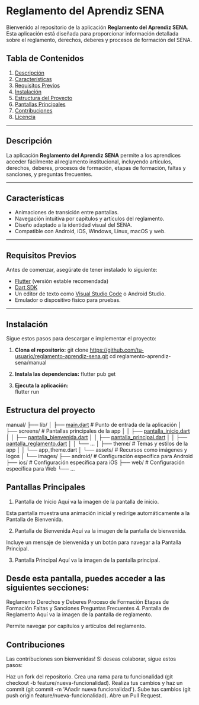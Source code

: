 # Reglamento del Aprendiz SENA

Bienvenido al repositorio de la aplicación **Reglamento del Aprendiz SENA**. Esta aplicación está diseñada para proporcionar información detallada sobre el reglamento, derechos, deberes y procesos de formación del SENA.

## Tabla de Contenidos

1. [Descripción](#descripción)
2. [Características](#características)
3. [Requisitos Previos](#requisitos-previos)
4. [Instalación](#instalación)
5. [Estructura del Proyecto](#estructura-del-proyecto)
6. [Pantallas Principales](#pantallas-principales)
7. [Contribuciones](#contribuciones)
8. [Licencia](#licencia)

---

## Descripción

La aplicación **Reglamento del Aprendiz SENA** permite a los aprendices acceder fácilmente al reglamento institucional, incluyendo artículos, derechos, deberes, procesos de formación, etapas de formación, faltas y sanciones, y preguntas frecuentes.

---

## Características

- Animaciones de transición entre pantallas.
- Navegación intuitiva por capítulos y artículos del reglamento.
- Diseño adaptado a la identidad visual del SENA.
- Compatible con Android, iOS, Windows, Linux, macOS y web.

---

## Requisitos Previos

Antes de comenzar, asegúrate de tener instalado lo siguiente:

- [Flutter](https://flutter.dev/docs/get-started/install) (versión estable recomendada)
- [Dart SDK](https://dart.dev/get-dart)
- Un editor de texto como [Visual Studio Code](https://code.visualstudio.com/) o Android Studio.
- Emulador o dispositivo físico para pruebas.

---

## Instalación

Sigue estos pasos para descargar e implementar el proyecto:

1. **Clona el repositorio:**
   git clone https://github.com/tu-usuario/reglamento-aprendiz-sena.git
   cd reglamento-aprendiz-sena/manual

2. **Instala las dependencias:**
   flutter pub get
   
3. **Ejecuta la aplicación:**   
   flutter run

## Estructura del proyecto
manual/
├── lib/
│   ├── [main.dart](http://_vscodecontentref_/0)                # Punto de entrada de la aplicación
│   ├── screens/                 # Pantallas principales de la app
│   │   ├── [pantalla_inicio.dart](http://_vscodecontentref_/1)
│   │   ├── [pantalla_bienvenida.dart](http://_vscodecontentref_/2)
│   │   ├── [pantalla_principal.dart](http://_vscodecontentref_/3)
│   │   ├── [pantalla_reglamento.dart](http://_vscodecontentref_/4)
│   │   └── ...
│   ├── theme/                   # Temas y estilos de la app
│   │   └── app_theme.dart
│   └── assets/                  # Recursos como imágenes y logos
│       └── images/
├── android/                     # Configuración específica para Android
├── ios/                         # Configuración específica para iOS
├── web/                         # Configuración específica para Web
└── ...

## Pantallas Principales
1. Pantalla de Inicio
Aquí va la imagen de la pantalla de inicio.

Esta pantalla muestra una animación inicial y redirige automáticamente a la Pantalla de Bienvenida.

2. Pantalla de Bienvenida
Aquí va la imagen de la pantalla de bienvenida.

Incluye un mensaje de bienvenida y un botón para navegar a la Pantalla Principal.

3. Pantalla Principal
Aquí va la imagen de la pantalla principal.

## Desde esta pantalla, puedes acceder a las siguientes secciones:

Reglamento
Derechos y Deberes
Proceso de Formación
Etapas de Formación
Faltas y Sanciones
Preguntas Frecuentes
4. Pantalla de Reglamento
Aquí va la imagen de la pantalla de reglamento.

Permite navegar por capítulos y artículos del reglamento.

## Contribuciones
Las contribuciones son bienvenidas! Si deseas colaborar, sigue estos pasos:

Haz un fork del repositorio.
Crea una rama para tu funcionalidad (git checkout -b feature/nueva-funcionalidad).
Realiza tus cambios y haz un commit (git commit -m 'Añadir nueva funcionalidad').
Sube tus cambios (git push origin feature/nueva-funcionalidad).
Abre un Pull Request.
